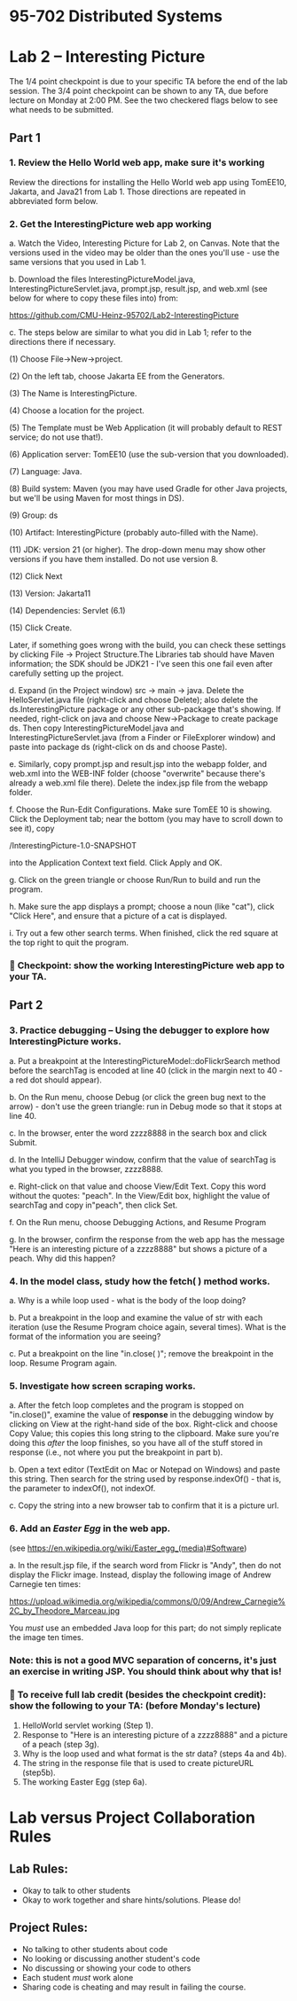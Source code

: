 # 95-702 Distributed Systems    				
# Lab 2 – Interesting Picture

The 1/4 point checkpoint is due to your specific TA before the end of the lab session. The 3/4 point checkpoint can be shown to any TA, due before lecture on Monday at 2:00 PM. See the two checkered flags below to see what needs to be submitted.

## Part 1

### 1. Review the Hello World web app, make sure it's working

Review the directions for installing the Hello World web app using TomEE10, Jakarta, and Java21 from Lab 1. Those directions are repeated in abbreviated form below.

### 2. Get the InterestingPicture web app working

a. Watch the Video, Interesting Picture for Lab 2, on Canvas. Note that the versions used in the video may be older than the ones you'll use - use the same versions that you used in Lab 1.

b. Download the files InterestingPictureModel.java, InterestingPictureServlet.java, prompt.jsp, result.jsp, and web.xml (see below for where to copy these files into) from:

https://github.com/CMU-Heinz-95702/Lab2-InterestingPicture

c. The steps below are similar to what you did in Lab 1; refer to the directions there if necessary.

(1) Choose File->New->project.

(2) On the left tab, choose Jakarta EE from the Generators.

(3) The Name is InterestingPicture.

(4) Choose a location for the project.

(5) The Template must be Web Application (it will probably default to REST service; do not use that!).

(6) Application server: TomEE10 (use the sub-version that you downloaded).

(7) Language: Java.

(8) Build system: Maven (you may have used Gradle for other Java projects, but we'll be using Maven for most things in DS).

(9) Group: ds

(10) Artifact: InterestingPicture (probably auto-filled with the Name).

(11) JDK: version 21 (or higher). The drop-down menu may show other versions if you have them installed. Do not use version 8.

(12) Click Next

(13) Version: Jakarta11

(14) Dependencies: Servlet (6.1)

(15) Click Create.

Later, if something goes wrong with the build, you can check these settings by clicking File -> Project Structure.The Libraries tab should have Maven information; the SDK should be JDK21 - I've seen this one fail even after carefully setting up the project.

d. Expand (in the Project window) src -> main -> java. Delete the HelloServlet.java file (right-click and choose Delete); also delete the ds.InterestingPicture package or any other sub-package that's showing. If needed, right-click on java and choose New->Package to create package ds. Then copy InterestingPictureModel.java and InterestingPictureServlet.java (from a Finder or FileExplorer window) and paste into package ds (right-click on ds and choose Paste).

e. Similarly, copy prompt.jsp and result.jsp into the webapp folder, and web.xml into the WEB-INF folder (choose "overwrite" because there's already a web.xml file there). Delete the index.jsp file from the webapp folder.

f. Choose the Run-Edit Configurations. Make sure TomEE 10 is showing. Click the Deployment tab; near the bottom (you may have to scroll down to see it), copy

/InterestingPicture-1.0-SNAPSHOT

into the Application Context text field. Click Apply and OK.

g. Click on the green triangle or choose Run/Run to build and run the program.

h. Make sure the app displays a prompt; choose a noun (like "cat"), click "Click Here", and ensure that a picture of a cat is displayed.

i. Try out a few other search terms. When finished, click the red square at the top right to quit the program.

### :checkered_flag: **Checkpoint: show the working InterestingPicture web app to your TA.**

## Part 2

### 3. Practice debugging – Using the debugger to explore how InterestingPicture works.

a. Put a breakpoint at the InterestingPictureModel::doFlickrSearch method before the searchTag is encoded at line 40 (click in the margin next to 40 - a red dot should appear).

b. On the Run menu, choose Debug (or click the green bug next to the arrow) - don't use the green triangle: run in Debug mode so that it stops at line 40.

c. In the browser, enter the word zzzz8888 in the search box and click Submit.

d. In the IntelliJ Debugger window, confirm that the value of searchTag is what you typed in the browser, zzzz8888.

e. Right-click on that value and choose View/Edit Text. Copy this word without the quotes: "peach". In the View/Edit box, highlight the value of searchTag and copy in"peach", then click Set.

f. On the Run menu, choose Debugging Actions, and Resume Program

g. In the browser, confirm the response from the web app has the message "Here is an interesting  picture of a zzzz8888" but shows a picture of a peach. Why did this happen?

### 4. In the model class, study how the fetch( ) method works.

a. Why is a while loop used - what is the body of the loop doing?

b. Put a breakpoint in the loop and examine the value of str with each iteration (use the Resume Program choice again, several times). What is the format of the information you are seeing?

c. Put a breakpoint on the line "in.close( )"; remove the breakpoint in the loop. Resume Program again.


### 5. Investigate how screen scraping works.

a. After the fetch loop completes and the program is stopped on "in.close()", examine the value of **response** in the debugging window by clicking on View at the right-hand side of the box. Right-click and choose Copy Value; this copies this long string to the clipboard. Make sure you're doing this *after* the loop finishes, so you have all of the stuff stored in response (i.e., not where you put the breakpoint in part b).

b. Open a text editor (TextEdit on Mac or Notepad on Windows) and paste this string. Then search for the string used by response.indexOf() - that is, the parameter to indexOf(), not indexOf.

c. Copy the string into a new browser tab to confirm that it is a picture url.

### 6. Add an *Easter Egg* in the web app.
(see https://en.wikipedia.org/wiki/Easter_egg_(media)#Software)

a. In the result.jsp file, if the search word from Flickr is "Andy", then do not display the Flickr image. Instead, display the following image of Andrew Carnegie ten times:

https://upload.wikimedia.org/wikipedia/commons/0/09/Andrew_Carnegie%2C_by_Theodore_Marceau.jpg

You *must* use an embedded Java loop for this part; do not simply replicate the image ten times.

### Note: this is not a good MVC separation of concerns, it's just an exercise in writing JSP. You should think about why that is!

### :checkered_flag: **To receive full lab credit** (besides the checkpoint credit): show the following to your TA: (before Monday's lecture)
1. HelloWorld servlet working (Step 1).
2. Response to "Here is an interesting picture of a zzzz8888" and a picture of a peach (step 3g).
3. Why is the loop used and what format is the str data? (steps 4a and 4b).
4. The string in the response file that is used to create pictureURL (step5b).
5. The working Easter Egg (step 6a).

# Lab versus Project Collaboration Rules
## Lab Rules:
- Okay to talk to other students
- Okay to work together and share hints/solutions. Please do!

## Project Rules:
- No talking to other students about code
- No looking or discussing another student's code
- No discussing or showing your code to others
- Each student *must* work alone
- Sharing code is cheating and may result in failing the course.
